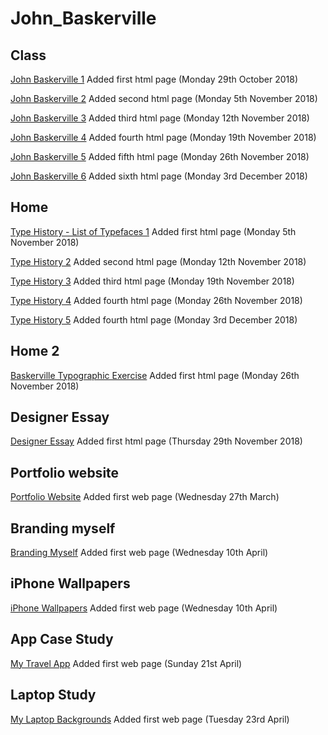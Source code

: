 # John_Baskerville

## Class
[John Baskerville 1](https://emmacorbett.github.io/john_baskerville/john-baskerville1.html)  Added first html page (Monday 29th October 2018)

[John Baskerville 2](https://emmacorbett.github.io/john_baskerville/john-baskerville2.html)  Added second html page (Monday 5th November 2018)

[John Baskerville 3](https://emmacorbett.github.io/john_baskerville/john-baskerville3.html)  Added third html page (Monday 12th November 2018)

[John Baskerville 4](https://emmacorbett.github.io/john_baskerville/john-baskerville4.html)  Added fourth html page (Monday 19th November 2018)

[John Baskerville 5](https://emmacorbett.github.io/john_baskerville/john-baskerville5.html)  Added fifth html page (Monday 26th November 2018)

[John Baskerville 6](https://emmacorbett.github.io/john_baskerville/john-baskerville6.html)  Added sixth html page (Monday 3rd December 2018)

## Home
[Type History - List of Typefaces  1](https://emmacorbett.github.io/john_baskerville/list_of_type_faces.html)  Added first html page (Monday 5th November 2018)

[Type History 2](https://emmacorbett.github.io/john_baskerville/a_brief_history_of_type2.html)  Added second html page (Monday 12th November 2018)

[Type History 3](https://emmacorbett.github.io/john_baskerville/a_brief_history_of_type3.html)  Added third html page (Monday 19th November 2018)

[Type History 4](https://emmacorbett.github.io/john_baskerville/a_brief_history_of_type4.html)  Added fourth html page (Monday 26th November 2018)

[Type History 5](https://emmacorbett.github.io/john_baskerville/a_brief_history_of_type5.html)  Added fourth html page (Monday 3rd December 2018)
## Home 2
[Baskerville Typographic Exercise](https://emmacorbett.github.io/john_baskerville/baskerville_typographic_exercise.html) Added first html page (Monday 26th November 2018)

## Designer Essay
[Designer Essay](https://emmacorbett.github.io/john_baskerville/designer_essay.html) Added first html page (Thursday 29th November 2018)

## Portfolio website
[Portfolio Website](https://emmacorbett.github.io/john_baskerville/portfolio_website.html) Added first web page (Wednesday 27th March)

## Branding myself
[Branding Myself](https://emmacorbett.github.io/john_baskerville/portfolio-branding-casestudy.html) Added first web page (Wednesday 10th April)

## iPhone Wallpapers
[iPhone Wallpapers](https://emmacorbett.github.io/john_baskerville/portfolio-wallpapers-casestudy.html) Added first web page (Wednesday 10th April)

## App Case Study
[My Travel App](https://emmacorbett.github.io/john_baskerville/portfolio-app-casestudy.html) Added first web page (Sunday 21st April)

## Laptop Study
[My Laptop Backgrounds](https://emmacorbett.github.io/john_baskerville/portfolio-wallpapers-casestudy.html) Added first web page (Tuesday 23rd April)
